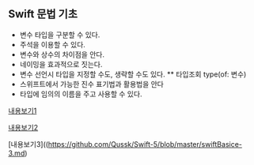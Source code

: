 ## Swift 문법 기초 


* 변수 타입을 구분할 수 있다. 
* 주석을 이용할 수 있다. 
* 변수와 상수의 차이점을 안다. 
* 네이밍을 효과적으로 짓는다. 
* 변수 선언시 타입을 지정할 수도, 생략할 수도 있다. 
  ** 타입조회 type(of: 변수)
* 스위프트에서 가능한 진수 표기법과 활용법을 안다
* 타입에 임의의 이름을 주고 사용할 수 있다. 



[내용보기1](https://github.com/Qussk/Swift-5/blob/master/swiftBasice.md)

[내용보기2](https://github.com/Qussk/Swift-5/blob/master/swiftBasice-2.md)

[내용보기3]((https://github.com/Qussk/Swift-5/blob/master/swiftBasice-3.md)



